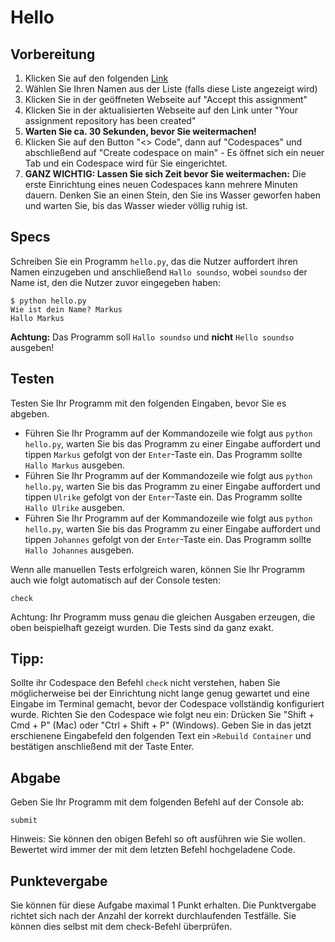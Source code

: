 # Hello

## Vorbereitung
1. Klicken Sie auf den folgenden [Link](https://classroom.github.com/a/gG4a9IU7)
2. Wählen Sie Ihren Namen aus der Liste (falls diese Liste angezeigt wird)
2. Klicken Sie in der geöffneten Webseite auf "Accept this assignment"
3. Klicken Sie in der aktualisierten Webseite auf den Link unter "Your assignment repository has been created"
4. **Warten Sie ca. 30 Sekunden, bevor Sie weitermachen!**
5. Klicken Sie auf den Button "<> Code", dann auf "Codespaces" und abschließend auf "Create codespace on main" - Es öffnet sich ein neuer Tab und ein Codespace wird für Sie eingerichtet.
6. **GANZ WICHTIG: Lassen Sie sich Zeit bevor Sie weitermachen:** Die erste Einrichtung eines neuen Codespaces kann mehrere Minuten dauern. Denken Sie an einen Stein, den Sie ins Wasser geworfen haben und warten Sie, bis das Wasser wieder völlig ruhig ist.

## Specs

Schreiben Sie ein Programm ```hello.py```, das die Nutzer auffordert ihren Namen einzugeben und anschließend ```Hallo soundso```, wobei ```soundso``` der Name ist, den die Nutzer zuvor eingegeben haben:

~~~shell
$ python hello.py 
Wie ist dein Name? Markus
Hallo Markus
~~~

**Achtung:** Das Programm soll ```Hallo soundso``` und **nicht** ```Hello soundso``` ausgeben!

## Testen
Testen Sie Ihr Programm mit den folgenden Eingaben, bevor Sie es abgeben.

* Führen Sie Ihr Programm auf der Kommandozeile wie folgt aus ```python hello.py```, warten Sie bis das Programm zu einer Eingabe auffordert und tippen ```Markus``` gefolgt von der ```Enter```-Taste ein. Das Programm sollte ```Hallo Markus``` ausgeben.
* Führen Sie Ihr Programm auf der Kommandozeile wie folgt aus ```python hello.py```, warten Sie bis das Programm zu einer Eingabe auffordert und tippen ```Ulrike``` gefolgt von der ```Enter```-Taste ein. Das Programm sollte ```Hallo Ulrike``` ausgeben.
* Führen Sie Ihr Programm auf der Kommandozeile wie folgt aus ```python hello.py```, warten Sie bis das Programm zu einer Eingabe auffordert und tippen ```Johannes``` gefolgt von der ```Enter```-Taste ein. Das Programm sollte ```Hallo Johannes``` ausgeben.

Wenn alle manuellen Tests erfolgreich waren, können Sie Ihr Programm auch wie folgt automatisch auf der Console testen:

~~~shell
check
~~~
Achtung: Ihr Programm muss genau die gleichen Ausgaben erzeugen, die oben beispielhaft gezeigt wurden. Die Tests sind da ganz exakt.

## Tipp:
Sollte ihr Codespace den Befehl ```check``` nicht verstehen, haben Sie möglicherweise bei der Einrichtung nicht lange genug gewartet und eine Eingabe im Terminal gemacht, bevor der Codespace vollständig konfiguriert wurde. Richten Sie den Codespace wie folgt neu ein: Drücken Sie "Shift + Cmd + P" (Mac) oder "Ctrl + Shift + P" (Windows). Geben Sie in das jetzt erschienene Eingabefeld den folgenden Text ein ```>Rebuild Container``` und bestätigen anschließend mit der Taste Enter.

## Abgabe

Geben Sie Ihr Programm mit dem folgenden Befehl auf der Console ab:

~~~shell
submit
~~~

Hinweis: Sie können den obigen Befehl so oft ausführen wie Sie wollen. Bewertet wird immer der mit dem letzten Befehl hochgeladene Code.

## Punktevergabe

Sie können für diese Aufgabe maximal 1 Punkt erhalten. Die Punktvergabe richtet sich nach der Anzahl der korrekt durchlaufenden Testfälle. Sie können dies selbst mit dem check-Befehl überprüfen.